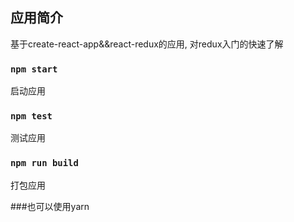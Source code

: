 ## 应用简介
  基于create-react-app&&react-redux的应用, 对redux入门的快速了解

  
### `npm start`

启动应用

### `npm test`

测试应用

### `npm run build`

打包应用

###也可以使用yarn